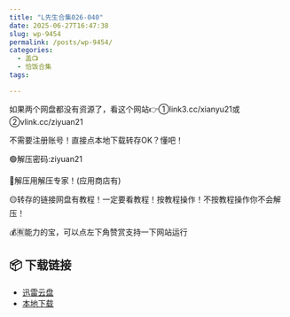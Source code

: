 ```yaml
---
title: "L先生合集026-040"
date: 2025-06-27T16:47:38
slug: wp-9454
permalink: /posts/wp-9454/
categories:
  - 盖📺
  - 恰饭合集
tags:

---
```


如果两个网盘都没有资源了，看这个网站👉①link3.cc/xianyu21或②vlink.cc/ziyuan21

不需要注册账号！直接点本地下载转存OK？懂吧！

🟢解压密码:ziyuan21

🔵解压用解压专家！(应用商店有)

🟡转存的链接网盘有教程！一定要看教程！按教程操作！不按教程操作你不会解压！

💰🈶能力的宝，可以点左下角赞赏支持一下网站运行

## 📦 下载链接
- [迅雷云盘](https://blziyuan21.com/pay-download/9454?key=2d27fac31d&down_id=0)
- [本地下载](https://blziyuan21.com/pay-download/9454?key=2d27fac31d&down_id=1)

